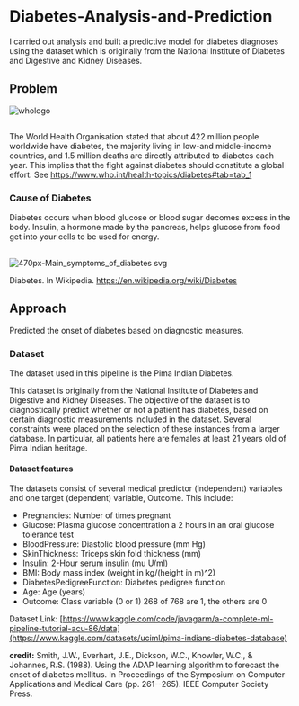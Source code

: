 # Diabetes-Analysis-and-Prediction

I carried out analysis and built a predictive model for diabetes diagnoses using the dataset which is originally from the National Institute of Diabetes and Digestive and Kidney Diseases.
## Problem
![whologo](https://user-images.githubusercontent.com/65142149/215301130-c6d2eb94-9307-4d26-af67-96d874e9f66e.png)
## 
The World Health Organisation stated that about 422 million people worldwide have diabetes, the majority living in low-and middle-income countries, and 1.5 million deaths are directly attributed to diabetes each year. This implies that the fight against diabetes should constitute a global effort. See https://www.who.int/health-topics/diabetes#tab=tab_1
### Cause of Diabetes
Diabetes occurs when blood glucose or blood sugar decomes excess in the body. Insulin, a hormone made by the pancreas, helps glucose from food get into your cells to be used for energy.
## 
![470px-Main_symptoms_of_diabetes svg](https://user-images.githubusercontent.com/65142149/215301518-9a2889a0-e2ef-46db-94db-3e47d3e49257.png)

Diabetes. In Wikipedia. https://en.wikipedia.org/wiki/Diabetes
## Approach
Predicted the onset of diabetes based on diagnostic measures.
### Dataset
The dataset used in this pipeline is the Pima Indian Diabetes.

This dataset is originally from the National Institute of Diabetes and Digestive and Kidney Diseases. The objective of the dataset is to diagnostically predict whether or not a patient has diabetes, based on certain diagnostic measurements included in the dataset. Several constraints were placed on the selection of these instances from a larger database. In particular, all patients here are females at least 21 years old of Pima Indian heritage.

#### Dataset features
The datasets consist of several medical predictor (independent) variables and one target (dependent) variable, Outcome. This include:

* Pregnancies: Number of times pregnant
* Glucose: Plasma glucose concentration a 2 hours in an oral glucose tolerance test
* BloodPressure: Diastolic blood pressure (mm Hg)
* SkinThickness: Triceps skin fold thickness (mm)
* Insulin: 2-Hour serum insulin (mu U/ml)
* BMI: Body mass index (weight in kg/(height in m)^2)
* DiabetesPedigreeFunction: Diabetes pedigree function
* Age: Age (years)
* Outcome: Class variable (0 or 1) 268 of 768 are 1, the others are 0

Dataset Link: [https://www.kaggle.com/code/javagarm/a-complete-ml-pipeline-tutorial-acu-86/data](https://www.kaggle.com/datasets/uciml/pima-indians-diabetes-database)

**credit:** Smith, J.W., Everhart, J.E., Dickson, W.C., Knowler, W.C., & Johannes, R.S. (1988). Using the ADAP learning algorithm to forecast the onset of diabetes mellitus. In Proceedings of the Symposium on Computer Applications and Medical Care (pp. 261--265). IEEE Computer Society Press.
